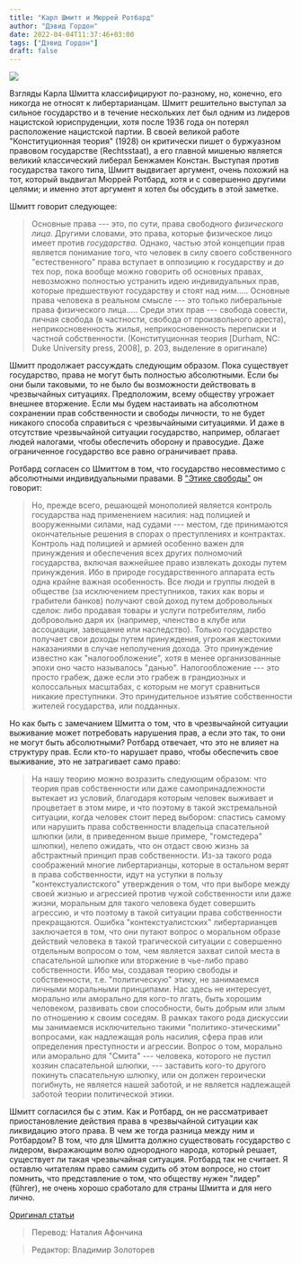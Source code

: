 ```yaml
---
title: "Карл Шмитт и Мюррей Ротбард"
author: "Дэвид Гордон"
date: 2022-04-04T11:37:46+03:00
tags: ["Дэвид Гордон"]
draft: false
---
```

![](https://upload.wikimedia.org/wikipedia/en/7/7d/Carl_Schmitt.jpg)


Взгляды Карла Шмитта классифицируют по-разному, но, конечно, его никогда не относят к либертарианцам. Шмитт решительно выступал за сильное государство и в течение нескольких лет был одним из лидеров нацистской юриспруденции, хотя после 1936 года он потерял расположение нацистской партии. В своей великой работе "Конституционная теория" (1928) он критически пишет о буржуазном правовом государстве (Rechtsstaat), а его главной мишенью является великий классический либерал Бенжамен Констан. Выступая против государства такого типа, Шмитт выдвигает аргумент, очень похожий на тот, который выдвигал Мюррей Ротбард, хотя и с совершенно другими целями; и именно этот аргумент я хотел бы обсудить в этой заметке.

Шмитт говорит следующее:

> Основные права  --- это, по сути, права свободного *физического лица*. Другими словами, это права, которые физическое лицо имеет против *государства.* Однако, частью этой концепции прав является понимание того, что человек в силу своего собственного "естественного" права вступает в оппозицию к государству и до тех пор, пока вообще можно говорить об основных правах, невозможно полностью устранить идею индивидуальных прав, которые предшествуют государству и стоят над ним..... Основные права человека в реальном смысле --- это только либеральные права физического лица..... Среди этих прав --- свобода совести, личная свобода (в частности, свобода от произвольного ареста), неприкосновенность жилья, неприкосновенность переписки и частной собственности. (Конституционная теория [Durham, NC: Duke University press, 2008], p. 203, выделение в оригинале)

Шмитт продолжает рассуждать следующим образом. Пока существует государство, права не могут быть полностью абсолютными. Если бы они были таковыми, то не было бы возможности действовать в чрезвычайных ситуациях. Предположим, всему обществу угрожает внешнее вторжение. Если мы будем настаивать на абсолютном сохранении прав собственности и свободы личности, то не будет никакого способа справиться с чрезвычайными ситуациями. И даже в отсутствие чрезвычайной ситуации государство, например, облагает людей налогами, чтобы обеспечить оборону и правосудие. Даже ограниченное государство все равно ограничивает права.

Ротбард согласен со Шмиттом в том, что государство несовместимо с абсолютными индивидуальными правами. В ["Этике свободы"](https://cdn.mises.org/The%20Ethics%20of%20Liberty%2020191108.pdf) он говорит:

> Но, прежде всего, решающей монополией является контроль государства над применением насилия: над полицией и вооруженными силами, над судами --- местом, где принимаются окончательные решения в спорах о преступлениях и контрактах. Контроль над полицией и армией особенно важен для принуждения и обеспечения всех других полномочий государства, включая важнейшее право извлекать доходы путем принуждения. Ибо в природе государственного аппарата есть одна крайне важная  особенность. Все люди и группы людей в обществе (за исключением преступников, таких как воры и грабители банков) получают свой доход путем добровольных сделок: либо продавая товары и услуги потребителям, либо добровольно даря их (например, членство в клубе или ассоциации, завещание или наследство). Только государство получает свои доходы путем принуждения, угрожая жестокими наказаниями в случае неполучения дохода. Это принуждение известно как "налогообложение", хотя в менее организованные эпохи оно часто называлось "данью". Налогообложение --- это просто грабеж, даже если это грабеж в грандиозных и колоссальных масштабах, с которым не могут сравниться никакие преступники. Это принудительное изъятие собственности жителей государства, или подданных.

Но как быть с замечанием Шмитта о том, что в чрезвычайной ситуации выживание может потребовать нарушения прав, а если это так, то они не могут быть абсолютными? Ротбард отвечает, что это не влияет на структуру прав. Если кто-то нарушает право, чтобы обеспечить свое выживание, это не затрагивает само право:

> На нашу теорию можно возразить следующим образом: что теория прав собственности или даже самопринадлежности вытекает из условий, благодаря которым человек выживает и процветает в этом мире, и что поэтому в такой экстремальной ситуации, когда человек стоит перед выбором: спастись самому или нарушить права собственности владельца спасательной шлюпки (или, в приведенном выше примере, "гомстедера" шлюпки), нелепо ожидать, что он отдаст свою жизнь за абстрактный принцип прав собственности. Из-за такого рода соображений многие либертарианцы, которые в остальном верят в права собственности, идут на уступки в пользу "контекстуалистского" утверждения о том, что при выборе между своей жизнью и агрессией против чужой собственности или даже жизни, моральным для такого человека будет совершить агрессию, и что поэтому в такой ситуации права собственности прекращаются. Ошибка "контекстуалистских" либертарианцев заключается в том, что они путают вопрос о моральном образе действий человека в такой трагической ситуации с совершенно отдельным вопросом о том, чем является захват силой места в спасательной шлюпке или вторжение в чье-либо право собственности. Ибо мы, создавая теорию свободы и собственности, т.е. "политическую" этику, не занимаемся личными моральными принципами. Нас здесь не интересует, морально или аморально для кого-то лгать, быть хорошим человеком, развивать свои способности, быть добрым или злым по отношению к своим соседям. В рамках такого рода дискуссии мы занимаемся исключительно такими "политико-этическими" вопросами, как надлежащая роль насилия, сфера прав или определения преступности и агрессии. Вопрос о том, морально или аморально для "Смита" --- человека, которого не пустил хозяин спасательной шлюпки, --- заставить кого-то другого покинуть спасательную шлюпку, или он должен героически погибнуть, не является нашей заботой, и не является надлежащей заботой теории политической этики.

Шмитт согласился бы с этим. Как и Ротбард, он не рассматривает приостановление действия права в чрезвычайной ситуации как ликвидацию этого права. В чем же тогда разница между ним и Ротбардом? В том, что для Шмитта должно существовать государство с лидером, выражающим волю однородного народа, который решает, существует ли такая чрезвычайная ситуация. Ротбард так не считает. Я оставлю читателям право самим судить об этом вопросе, но стоит помнить, что представление о том, что обществу нужен "лидер" (fűhrer), не очень хорошо сработало для страны Шмитта и для него лично.

[Оригинал статьи](https://mises.org/library/carl-schmitt-and-murray-rothbard)

> Перевод: Наталия Афончина

> Редактор: Владимир Золоторев


